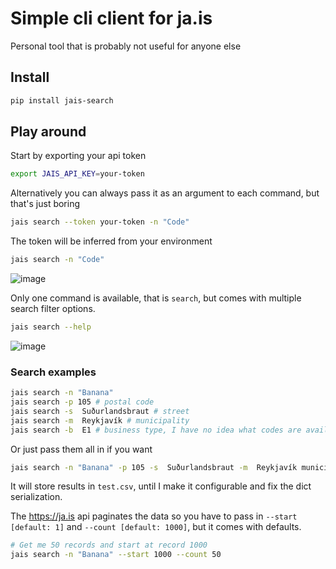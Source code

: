 # Simple cli client for ja.is

Personal tool that is probably not useful for anyone else

## Install

```bash
pip install jais-search
```

## Play around

Start by exporting your api token

```bash
export JAIS_API_KEY=your-token
```

Alternatively you can always pass it as an argument to each command, but that's just boring

```bash
jais search --token your-token -n "Code"
```

The token will be inferred from your environment
```bash
jais search -n "Code"
```

![image](https://user-images.githubusercontent.com/3162968/236763732-5f8b8ba4-3541-46c6-aff4-93272f2ae06f.png)

Only one command is available, that is `search`, but comes with multiple search filter options.

```bash
jais search --help
```
![image](https://user-images.githubusercontent.com/3162968/236764546-714e9f32-f97e-477b-9230-e37ee91e0747.png)

### Search examples

```bash
jais search -n "Banana"
jais search -p 105 # postal code
jais search -s  Suðurlandsbraut # street
jais search -m  Reykjavík # municipality
jais search -b  E1 # business type, I have no idea what codes are available.
```

Or just pass them all in if you want

```bash
jais search -n "Banana" -p 105 -s  Suðurlandsbraut -m  Reykjavík municipality -b  E1
```

It will store results in `test.csv`, until I make it configurable and fix the dict serialization.

The https://ja.is api paginates the data so you have to pass in `--start [default: 1]` and `--count [default: 1000]`, but it comes with defaults.

```bash
# Get me 50 records and start at record 1000
jais search -n "Banana" --start 1000 --count 50
```
